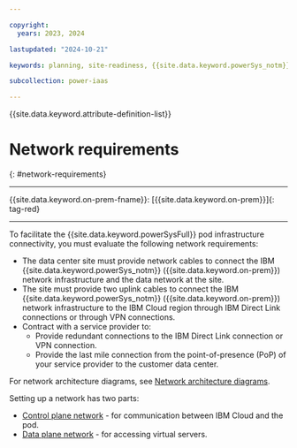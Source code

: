 ```yaml
---

copyright:
  years: 2023, 2024

lastupdated: "2024-10-21"

keywords: planning, site-readiness, {{site.data.keyword.powerSys_notm}} as a service, private cloud

subcollection: power-iaas

---
```


{{site.data.keyword.attribute-definition-list}}

# Network requirements
{: #network-requirements}

---



{{site.data.keyword.on-prem-fname}}: [{{site.data.keyword.on-prem}}]{: tag-red}


---

To facilitate the {{site.data.keyword.powerSysFull}} pod infrastructure connectivity, you must evaluate the following network requirements:
* The data center site must provide network cables to connect the IBM {{site.data.keyword.powerSys_notm}} ({{site.data.keyword.on-prem}}) network infrastructure and the data network at the site.
* The site must provide two uplink cables to connect the IBM {{site.data.keyword.powerSys_notm}} ({{site.data.keyword.on-prem}}) network infrastructure to the IBM Cloud region through IBM Direct Link connections or through VPN connections.
* Contract with a service provider to:
    * Provide redundant connections to the IBM Direct Link connection or VPN connection.
    * Provide the last mile connection from the point-of-presence (PoP) of your service provider to the customer data center.  

For network architecture diagrams, see [Network architecture diagrams](/docs/power-iaas?topic=power-iaas-network-private-cloud#netwok-architecture-diagrams).

Setting up a network has two parts:
* [Control plane network](/docs/power-iaas?topic=power-iaas-network-private-cloud#control-plane-network) - for communication between IBM Cloud and the pod.
* [Data plane network](/docs/power-iaas?topic=power-iaas-network-private-cloud#data-plane-network) - for accessing virtual servers.
